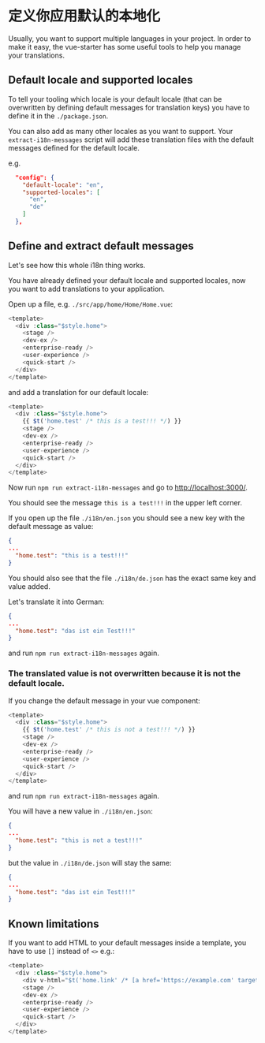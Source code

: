 # 定义你应用默认的本地化

Usually, you want to support multiple languages in your project. In order to make it easy,
the vue-starter has some useful tools to help you manage your translations.

## Default locale and supported locales

To tell your tooling which locale is your default locale (that can be overwritten by
defining default messages for translation keys) you have to define it in the `./package.json`.

You can also add as many other locales as you want to support.
Your `extract-i18n-messages` script will add these translation files with the default messages defined for the default locale.

e.g.
```json
  "config": {
    "default-locale": "en",
    "supported-locales": [
      "en",
      "de"
    ]
  },
```

## Define and extract default messages

Let's see how this whole i18n thing works.

You have already defined your default locale and supported locales,
now you want to add translations to your application.

Open up a file, e.g. `./src/app/home/Home/Home.vue`:

```js
<template>
  <div :class="$style.home">
    <stage />
    <dev-ex />
    <enterprise-ready />
    <user-experience />
    <quick-start />
  </div>
</template>
```

and add a translation for our default locale:

```js
<template>
  <div :class="$style.home">
    {{ $t('home.test' /* this is a test!!! */) }}
    <stage />
    <dev-ex />
    <enterprise-ready />
    <user-experience />
    <quick-start />
  </div>
</template>
```

Now run `npm run extract-i18n-messages` and go to [http://localhost:3000/](http://localhost:3000/).

You should see the message `this is a test!!!` in the upper left corner.

If you open up the file `./i18n/en.json` you should see a new key with the default message as value:

```json
{
...
  "home.test": "this is a test!!!"
}
```

You should also see that the file `./i18n/de.json` has the exact same key and value added. 

Let's translate it into German:

```json
{
...
  "home.test": "das ist ein Test!!!"
}
```

and run `npm run extract-i18n-messages` again.

### The translated value is not overwritten because it is not the default locale.

If you change the default message in your vue component:

```js
<template>
  <div :class="$style.home">
    {{ $t('home.test' /* this is not a test!!! */) }}
    <stage />
    <dev-ex />
    <enterprise-ready />
    <user-experience />
    <quick-start />
  </div>
</template>
```

and run `npm run extract-i18n-messages` again.

You will have a new value in `./i18n/en.json`:

```json
{
...
  "home.test": "this is not a test!!!"
}
```

but the value in `./i18n/de.json` will stay the same:

```json
{
...
  "home.test": "das ist ein Test!!!"
}
```

## Known limitations

If you want to add HTML to your default messages inside a template, you have to use `[]` instead of `<>` e.g.:

```js
<template>
  <div :class="$style.home">
    <div v-html="$t('home.link' /* [a href='https://example.com' target='_blank']this is a link[/a] */)" />
    <stage />
    <dev-ex />
    <enterprise-ready />
    <user-experience />
    <quick-start />
  </div>
</template>
```

